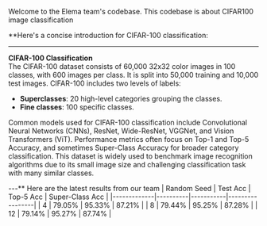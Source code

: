 Welcome to the Elema team's codebase. This codebase is about CIFAR100 image classification


**Here's a concise introduction for CIFAR-100 classification:

---

**CIFAR-100 Classification**  
The CIFAR-100 dataset consists of 60,000 32x32 color images in 100 classes, with 600 images per class. It is split into 50,000 training and 10,000 test images. CIFAR-100 includes two levels of labels:  
- **Superclasses**: 20 high-level categories grouping the classes.
- **Fine classes**: 100 specific classes.

Common models used for CIFAR-100 classification include Convolutional Neural Networks (CNNs), ResNet, Wide-ResNet, VGGNet, and Vision Transformers (ViT). Performance metrics often focus on Top-1 and Top-5 Accuracy, and sometimes Super-Class Accuracy for broader category classification. This dataset is widely used to benchmark image recognition algorithms due to its small image size and challenging classification task with many similar classes.

---**
      Here are the latest results from our team
| Random Seed | Test Acc | Top-5 Acc | Super-Class Acc |
|-------------|----------|-----------|-----------------|
| 4           | 79.05%   | 95.33%    | 87.21%          |
| 8           | 79.44%   | 95.25%    | 87.28%          |
| 12          | 79.14%   | 95.27%    | 87.74%          |
